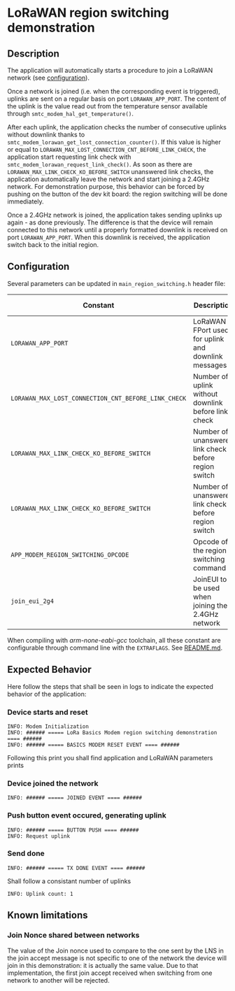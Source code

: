 # LoRaWAN region switching demonstration

## Description

The application will automatically starts a procedure to join a LoRaWAN network (see [configuration](../../apps/common/lorawan_key_config.h)).

Once a network is joined (i.e. when the corresponding event is triggered), uplinks are sent on a regular basis on port `LORAWAN_APP_PORT`. The content of the uplink is the value read out from the temperature sensor available through `smtc_modem_hal_get_temperature()`.

After each uplink, the application checks the number of consecutive uplinks without downlink thanks to `smtc_modem_lorawan_get_lost_connection_counter()`. If this value is higher or equal to `LORAWAN_MAX_LOST_CONNECTION_CNT_BEFORE_LINK_CHECK`, the application start requesting link check with `smtc_modem_lorawan_request_link_check()`. As soon as there are `LORAWAN_MAX_LINK_CHECK_KO_BEFORE_SWITCH` unanswered link checks, the application automatically leave the network and start joining a 2.4GHz network. For demonstration purpose, this behavior can be forced by pushing on the button of the dev kit board: the region switching will be done immediately.

Once a 2.4GHz network is joined, the application takes sending uplinks up again - as done previously. The difference is that the device will remain connected to this network until a properly formatted downlink is received on port `LORAWAN_APP_PORT`. When this downlink is received, the application switch back to the initial region.

## Configuration

Several parameters can be updated in `main_region_switching.h` header file:

| Constant                                            | Description                                          | Poosible values | Default Value |
| --------------------------------------------------- | ---------------------------------------------------- | --------------- | ------------- |
| `LORAWAN_APP_PORT`                                  | LoRaWAN FPort used for uplink and downlink messages  | [1, 223]        | 2             |
| `LORAWAN_MAX_LOST_CONNECTION_CNT_BEFORE_LINK_CHECK` | Number of uplink without downlink before link check  | [1, 255]        | 10            |
| `LORAWAN_MAX_LINK_CHECK_KO_BEFORE_SWITCH`           | Number of unanswered link check before region switch | [1, 255]        | 4             |
| `LORAWAN_MAX_LINK_CHECK_KO_BEFORE_SWITCH`           | Number of unanswered link check before region switch | [1, 255]        | 4             |
| `APP_MODEM_REGION_SWITCHING_OPCODE`                 | Opcode of the region switching command               | [0x00, 0xFF]    | 0x70          |
| `join_eui_2g4`                                      | JoinEUI to be used when joining the 2.4GHz network   |                 |               |

When compiling with *arm-none-eabi-gcc* toolchain, all these constant are configurable through command line with the `EXTRAFLAGS`.
See [README.md](../../../README.md#command-line-configuration).

## Expected Behavior

Here follow the steps that shall be seen in logs to indicate the expected behavior of the application:

### Device starts and reset

 ``` shell
 INFO: Modem Initialization
 INFO: ###### ===== LoRa Basics Modem region switching demonstration ==== ######
 INFO: ###### ===== BASICS MODEM RESET EVENT ==== ######
 ```

 Following this print you shall find application and LoRaWAN parameters prints

### Device joined the network

``` shell
INFO: ###### ===== JOINED EVENT ==== ######
```

### Push button event occured, generating uplink

``` shell
INFO: ###### ===== BUTTON PUSH ==== ######
INFO: Request uplink
```

### Send done

``` shell
INFO: ###### ===== TX DONE EVENT ==== ######
```

Shall follow a consistant number of uplinks

``` shell
INFO: Uplink count: 1
```

## Known limitations

### Join Nonce shared between networks

The value of the Join nonce used to compare to the one sent by the LNS in the join accept message is not specific to one of the network the device will join in this demonstration: it is actually the same value. Due to that implementation, the first join accept received when switching from one network to another will be rejected.

